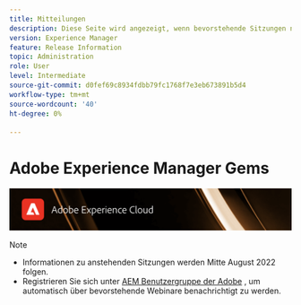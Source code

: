 ```yaml
---
title: Mitteilungen
description: Diese Seite wird angezeigt, wenn bevorstehende Sitzungen noch nicht definiert sind.
version: Experience Manager
feature: Release Information
topic: Administration
role: User
level: Intermediate
source-git-commit: d0fef69c8934fdbb79fc1768f7e3eb673891b5d4
workflow-type: tm+mt
source-wordcount: '40'
ht-degree: 0%

---
```


# Adobe Experience Manager Gems

![](/help/assets/ADX_Gems.png)

>[!NOTE]
>
>* Informationen zu anstehenden Sitzungen werden Mitte August 2022 folgen.
>* Registrieren Sie sich unter [AEM Benutzergruppe der Adobe](https://aem-augs.adobe.com/) , um automatisch über bevorstehende Webinare benachrichtigt zu werden.